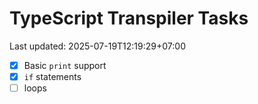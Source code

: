 # TypeScript Transpiler Tasks

Last updated: 2025-07-19T12:19:29+07:00

- [x] Basic `print` support
- [x] `if` statements
- [ ] loops
